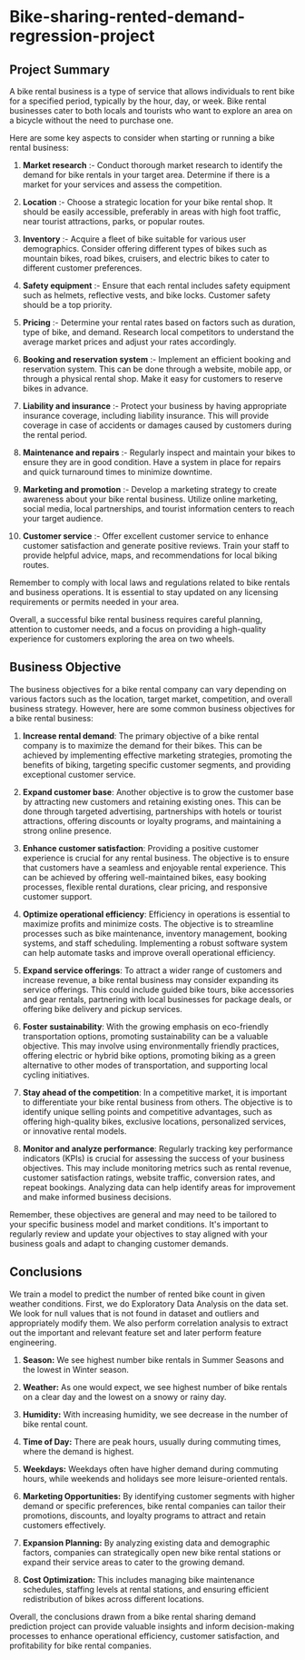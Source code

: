 # Bike-sharing-rented-demand-regression-project

## Project  Summary

A bike rental business is a type of service that allows individuals to rent bike for a specified period, typically by the hour, day, or week. Bike rental businesses cater to both locals and tourists who want to explore an area on a bicycle without the need to purchase one.

Here are some key aspects to consider when starting or running a bike rental business:

1. **Market research** :- Conduct thorough market research to identify the demand for bike rentals in your target area. Determine if there is a market for your services and assess the competition.

2. **Location** :- Choose a strategic location for your bike rental shop. It should be easily accessible, preferably in areas with high foot traffic, near tourist attractions, parks, or popular routes.

3. **Inventory** :- Acquire a fleet of bike suitable for various user demographics. Consider offering different types of bikes such as mountain bikes, road bikes, cruisers, and electric bikes to cater to different customer preferences.

4. **Safety equipment** :- Ensure that each rental includes safety equipment such as helmets, reflective vests, and bike locks. Customer safety should be a top priority.

5. **Pricing** :- Determine your rental rates based on factors such as duration, type of bike, and demand. Research local competitors to understand the average market prices and adjust your rates accordingly.

6. **Booking and reservation system** :- Implement an efficient booking and reservation system. This can be done through a website, mobile app, or through a physical rental shop. Make it easy for customers to reserve bikes in advance.

7. **Liability and insurance** :- Protect your business by having appropriate insurance coverage, including liability insurance. This will provide coverage in case of accidents or damages caused by customers during the rental period.

8. **Maintenance and repairs** :- Regularly inspect and maintain your bikes to ensure they are in good condition. Have a system in place for repairs and quick turnaround times to minimize downtime.

9. **Marketing and promotion** :- Develop a marketing strategy to create awareness about your bike rental business. Utilize online marketing, social media, local partnerships, and tourist information centers to reach your target audience.

10. **Customer service** :- Offer excellent customer service to enhance customer satisfaction and generate positive reviews. Train your staff to provide helpful advice, maps, and recommendations for local biking routes.

Remember to comply with local laws and regulations related to bike rentals and business operations. It is essential to stay updated on any licensing requirements or permits needed in your area.

Overall, a successful bike rental business requires careful planning, attention to customer needs, and a focus on providing a high-quality experience for customers exploring the area on two wheels.



## Business Objective
The business objectives for a bike rental company can vary depending on various factors such as the location, target market, competition, and overall business strategy. However, here are some common business objectives for a bike rental business:

1. **Increase rental demand**: The primary objective of a bike rental company is to maximize the demand for their bikes. This can be achieved by implementing effective marketing strategies, promoting the benefits of biking, targeting specific customer segments, and providing exceptional customer service.

2. **Expand customer base**: Another objective is to grow the customer base by attracting new customers and retaining existing ones. This can be done through targeted advertising, partnerships with hotels or tourist attractions, offering discounts or loyalty programs, and maintaining a strong online presence.

3. **Enhance customer satisfaction**: Providing a positive customer experience is crucial for any rental business. The objective is to ensure that customers have a seamless and enjoyable rental experience. This can be achieved by offering well-maintained bikes, easy booking processes, flexible rental durations, clear pricing, and responsive customer support.

4. **Optimize operational efficiency**: Efficiency in operations is essential to maximize profits and minimize costs. The objective is to streamline processes such as bike maintenance, inventory management, booking systems, and staff scheduling. Implementing a robust software system can help automate tasks and improve overall operational efficiency.

5. **Expand service offerings**: To attract a wider range of customers and increase revenue, a bike rental business may consider expanding its service offerings. This could include guided bike tours, bike accessories and gear rentals, partnering with local businesses for package deals, or offering bike delivery and pickup services.

6. **Foster sustainability**: With the growing emphasis on eco-friendly transportation options, promoting sustainability can be a valuable objective. This may involve using environmentally friendly practices, offering electric or hybrid bike options, promoting biking as a green alternative to other modes of transportation, and supporting local cycling initiatives.

7. **Stay ahead of the competition**: In a competitive market, it is important to differentiate your bike rental business from others. The objective is to identify unique selling points and competitive advantages, such as offering high-quality bikes, exclusive locations, personalized services, or innovative rental models.

8. **Monitor and analyze performance**: Regularly tracking key performance indicators (KPIs) is crucial for assessing the success of your business objectives. This may include monitoring metrics such as rental revenue, customer satisfaction ratings, website traffic, conversion rates, and repeat bookings. Analyzing data can help identify areas for improvement and make informed business decisions.

Remember, these objectives are general and may need to be tailored to your specific business model and market conditions. It's important to regularly review and update your objectives to stay aligned with your business goals and adapt to changing customer demands.

## Conclusions

We train a model to predict the number of rented bike count in given weather conditions. First, we do Exploratory Data Analysis on the data set. We look for null values that is not found in dataset and outliers and appropriately modify them. We also perform correlation analysis to extract out the important and relevant feature set and later perform feature engineering.


1. **Season:** We see highest number bike rentals in Summer Seasons and the lowest in Winter season.

2.  **Weather:** As one would expect, we see highest number of bike rentals on a clear day and the lowest on a snowy or rainy day.

3. **Humidity:** With increasing humidity, we see decrease in the number of bike rental count.

4. **Time of Day:** There are peak hours, usually during commuting times, where the demand is highest.

5. **Weekdays:** Weekdays often have higher demand during commuting hours, while weekends and holidays see more leisure-oriented rentals.

6. **Marketing Opportunities:** By identifying customer segments with higher demand or specific preferences, bike rental companies can tailor their promotions, discounts, and loyalty programs to attract and retain customers effectively.

7. **Expansion Planning:** By analyzing existing data and demographic factors, companies can strategically open new bike rental stations or expand their service areas to cater to the growing demand.

8. **Cost Optimization:** This includes managing bike maintenance schedules, staffing levels at rental stations, and ensuring efficient redistribution of bikes across different locations.

 Overall, the conclusions drawn from a bike rental sharing demand prediction project can provide valuable insights and inform decision-making processes to enhance operational efficiency, customer satisfaction, and profitability for bike rental companies.

